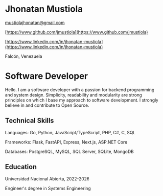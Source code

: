<!-- V1: full -->

<!-- <h1 align="center">Hi 👋, I'm Jhonatan Mustiola</h1>

<h3 align="center">
  <a href="https://git.io/typing-svg"><img src="https://readme-typing-svg.demolab.com?font=Space+Mono&weight=700&pause=500&color=78A4B0&background=05171B&center=true&vCenter=true&multiline=true&random=false&width=312&height=72&lines=👨‍💻+Software+Developer+;⚙️+Backend+Programmer" alt="Typing SVG" /></a>
</h3>
<img align="right" src="https://komarev.com/ghpvc/?username=hiahir357&color=05171B&style=for-the-badge" alt="Profile Views" style="height:30px;">

## <picture><img src = "https://github.com/0xAbdulKhalid/0xAbdulKhalid/raw/main/assets/mdImages/about_me.gif" width = 50px></picture> About Me

I am a software developer with a passion for programming, system design, and creating innovative technological solutions. I am currently pursuing a degree in Systems Engineering, which has provided me with a solid theoretical and practical foundation in the field of computer science.

I have a strong focus on backend development and particularly enjoy low-level programming. I am fascinated by the complexity of operating systems, computer architecture, and performance optimization.

My passion for technology drives me to be constantly learning and updating. I am excited to explore new tools, methodologies, and trends that allow me to develop increasingly efficient and scalable solutions.

**On my GitHub profile, you will find:**

* Repositories with my personal and professional projects.
* Contributions to open source projects.

**Feel free to contact me if you have any questions or would like to collaborate on a project!**

<h2 align="center">
  <a href="https://www.linkedin.com/in/jhonatan-mustiola">
  <img src="https://img.shields.io/badge/linkedin-%230077B5.svg?style=for-the-badge&logo=linkedin&logoColor=white)" />
</a>
<a href="mailto:jhonmustiomaths@protonmail.com">
  <img src="https://img.shields.io/badge/ProtonMail-8B89CC?style=for-the-badge&logo=protonmail&logoColor=white" />
</a>
</h2>

<h2 align="center">⚒️ Technologies I've used</h2>

<img src="https://img.shields.io/badge/Languages-%2305171B.svg?style=for-the-badge&logoColor=white)" />

<p align="center">
  <a href="https://skillicons.dev">
    <img src="https://skillicons.dev/icons?i=js,html,css,powershell,py,cs,php,go,cpp,c,bash,rust&perline=6" />
  </a>
</p>

<img src="https://img.shields.io/badge/Development-%2305171B.svg?style=for-the-badge&logoColor=white)" />

<p align="center">
  <a href="https://skillicons.dev">
    <img src="https://skillicons.dev/icons?i=vite,linux,neovim,vscode,ts,git&perline=12" />
  </a>
</p>

<img src="https://img.shields.io/badge/Frameworks-%2305171B.svg?style=for-the-badge&logoColor=white)" />

<p align="center">
  <a href="https://skillicons.dev">
    <img src="https://skillicons.dev/icons?i=express,nextjs,tailwind,net,flask,fastapi,astro&perline=12" />
  </a>
</p> <br />

<h2 align="center">🚀 My progress at roadmap.sh</h2>

<h3 align="center">
  <img src="https://api.roadmap.sh/v1-badge/tall/64af6cdf5f038d81eead5cf0?variant=dark&roadmaps=javascript%2Cpython%2Cgolang%2Csql" alt="roadmap.sh" />
  <img src="https://api.roadmap.sh/v1-badge/tall/64af6cdf5f038d81eead5cf0?variant=dark&roadmaps=aspnet-core%2Cdatastructures-and-algorithms%2Cbackend%2Crust" alt="roadmap.sh" />
</h3>

<h2 align="center">📊 GitHub stats</h2>

<h3 align="center">
  <img src="http://github-profile-summary-cards.vercel.app/api/cards/profile-details?username=hiahir357&theme=blue_green"> <br />
  <img src="https://github-readme-streak-stats.herokuapp.com/?user=hiahir357&theme=blue-green&hide_border=true" alt="github" /> <br />
  <img src="https://github-readme-stats.vercel.app/api/top-langs/?username=hiahir357&theme=blue-green&hide_border=true&langs_count=6&hide=html,css,jupyter%20notebook,javascript,astro&layout=compact" alt="github" /> <br />
  <img src="https://github-readme-activity-graph.vercel.app/graph?username=hiahir357&theme=github-compact" alt="github" />
  <img src="https://github-contributor-stats.vercel.app/api?username=hiahir357&limit=5&theme=blue-green&combine_all_yearly_contributions=true" alt="repo" />
  <img src="http://github-profile-summary-cards.vercel.app/api/cards/most-commit-language?username=hiahir357&theme=blue_green">
</h3> -->

<!-- V2: simple -->
Jhonatan Mustiola
=================

mustiolajhonatan@gmail.com

[https://www.github.com/jmustiola](https://www.github.com/jmustiola)

[https://www.linkedin.com/in/jhonatan-mustiola](https://www.linkedin.com/in/jhonatan-mustiola)

Falcón, Venezuela

Software Developer
==================

Hello.
I am a software developer with a passion for backend programming and system design.
Simplicity, readability and modularity are strong principles on which I base my approach to software development.
I strongly believe in and contribute to Open Source.

Technical Skills
----------------

Languages: Go, Python, JavaScript/TypeScript, PHP, C#, C, SQL

Frameworks: Flask, FastAPI, Express, Next.js, ASP\.NET Core

Databases: PostgreSQL, MySQL, SQL Server, SQLite, MongoDB

<!-- Experience -->

Education
---------

Universidad Nacional Abierta, 2022-2026

Engineer's degree in Systems Engineering
